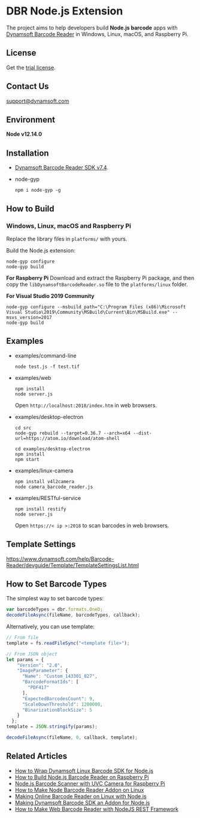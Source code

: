 # DBR Node.js Extension

The project aims to help developers build **Node.js barcode** apps with [Dynamsoft Barcode Reader](https://www.dynamsoft.com/Products/Dynamic-Barcode-Reader.aspx) in Windows, Linux, macOS, and Raspberry Pi.

## License
Get the [trial license](https://www.dynamsoft.com/CustomerPortal/Portal/Triallicense.aspx).

## Contact Us
<support@dynamsoft.com>

## Environment
**Node v12.14.0**

## Installation
* [Dynamsoft Barcode Reader SDK v7.4](https://www.dynamsoft.com/Downloads/Dynamic-Barcode-Reader-Download.aspx).
* node-gyp

    ```
    npm i node-gyp -g
    ```

## How to Build

### Windows, Linux, macOS and Raspberry Pi
Replace the library files in `platforms/` with yours.

Build the Node.js extension:

```
node-gyp configure
node-gyp build
```

**For Raspberry Pi**
Download and extract the Raspberry Pi package, and then copy the `libDynamsoftBarcodeReader.so` file to the `platforms/linux` folder.

**For Visual Studio 2019 Community**

```
node-gyp configure --msbuild_path="C:\Program Files (x86)\Microsoft Visual Studio\2019\Community\MSBuild\Current\Bin\MSBuild.exe" --msvs_version=2017
node-gyp build
```

## Examples    
- examples/command-line

    ```
    node test.js -f test.tif
    ```
- examples/web

    ```
    npm install
    node server.js
    ```
    Open `http://localhost:2018/index.htm` in web browsers.

- examples/desktop-electron

    ```
    cd src
    node-gyp rebuild --target=0.36.7 --arch=x64 --dist-url=https://atom.io/download/atom-shell

    cd examples/desktop-electron
    npm install
    npm start
    ```

- examples/linux-camera

    ```
    npm install v4l2camera
    node camera_barcode_reader.js
    ```

- examples/RESTful-service

    ```
    npm install restify
    node server.js
    ```
    
    Open `https://< ip >:2018` to scan barcodes in web browsers.

## Template Settings
https://www.dynamsoft.com/help/Barcode-Reader/devguide/Template/TemplateSettingsList.html

## How to Set Barcode Types

The simplest way to set barcode types:

```javascript
var barcodeTypes = dbr.formats.OneD;
decodeFileAsync(fileName, barcodeTypes, callback);
```

Alternatively, you can use template:

```javascript
// From file
template = fs.readFileSync("<template file>");

// From JSON object
let params = {
    "Version": "2.0",
    "ImageParameter": {
      "Name": "Custom_143301_827",
      "BarcodeFormatIds": [
        "PDF417"
      ],
      "ExpectedBarcodesCount": 9,
      "ScaleDownThreshold": 1200000,
      "BinarizationBlockSize": 5
    }
  };
template = JSON.stringify(params);

decodeFileAsync(fileName, 0, callback, template);
```


## Related Articles
* [How to Wrap Dynamsoft Linux Barcode SDK for Node.js](https://www.codepool.biz/linux-barcode-sdk-node-javascript.html)
* [How to Build Node.js Barcode Reader on Raspberry Pi](https://www.codepool.biz/raspberry-pi-nodejs-barcode-reader.html)
* [Node.js Barcode Scanner with UVC Camera for Raspberry Pi](https://www.codepool.biz/nodejs-barcode-scanner-camera-raspberrypi.html)
* [How to Make Node Barcode Reader Addon on Linux](https://www.codepool.biz/linux-node-barcode-reader-addon.html)
* [Making Online Barcode Reader on Linux with Node.js](https://www.codepool.biz/nodejs-linux-online-barcode-reader.html)
* [Making Dynamsoft Barcode SDK an Addon for Node.js](https://www.codepool.biz/making-barcode-addon-for-nodejs.html)
* [How to Make Web Barcode Reader with NodeJS REST Framework](https://www.codepool.biz/web-barcode-reader-nodejs-rest.html)

